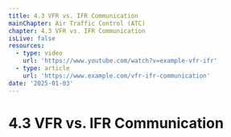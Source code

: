 ```yaml
---
title: 4.3 VFR vs. IFR Communication
mainChapter: Air Traffic Control (ATC)
chapter: 4.3 VFR vs. IFR Communication
isLive: false
resources:
  - type: video
    url: 'https://www.youtube.com/watch?v=example-vfr-ifr'
  - type: article
    url: 'https://www.example.com/vfr-ifr-communication'
date: '2025-01-03'
---
```


# 4.3 VFR vs. IFR Communication
